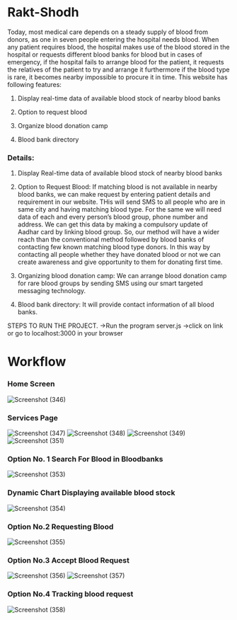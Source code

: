 

<h1>Rakt-Shodh</h1>


Today, most medical care depends on a steady supply of blood from donors, as one in seven people entering the hospital needs blood.
When any patient requires blood, the hospital makes use of the blood stored in the hospital or requests different blood banks for blood but in cases of emergency, if the hospital fails to arrange blood for the patient, it requests the relatives of the patient to try and arrange it furthermore if the blood type is rare, it becomes nearby impossible to procure it in time.
This website has following features:

1) Display real-time data of available blood stock of nearby blood banks

2) Option to request blood

3) Organize blood donation camp

4) Blood bank directory


<h3>Details:</h3>

1) Display Real-time data of available blood stock of nearby blood banks

2) Option to Request Blood:
If matching blood is not available in nearby blood banks, we can make request by entering patient details and requirement in our website. THis will send SMS to all people who are in same city and having matching blood type. For the same we will need data of each and every person’s blood group, phone number and address. We can get this data by making a compulsory update of Aadhar card by linking blood group. So, our method will have a wider reach than the conventional method followed by blood banks of contacting few known matching blood type donors. In this way by contacting all people whether they have donated blood or not we can create awareness and give opportunity to them for donating first time.

3) Organizing blood donation camp:
We can arrange blood donation camp for rare blood groups by sending SMS using our smart targeted messaging technology.

4) Blood bank directory:
It will provide contact information of all blood banks.




STEPS TO RUN THE PROJECT.
->Run the program server.js
->click on link or go to localhost:3000 in your browser

<h1>Workflow</h1>

<h3>Home Screen</h3>

![Screenshot (346)](https://user-images.githubusercontent.com/82230267/224544425-4e9839bf-94b9-4c6a-a606-2629ca49b354.png)

<h3>Services Page</h3>

![Screenshot (347)](https://user-images.githubusercontent.com/82230267/224544424-8b7c7f2c-69e7-49d9-9dc1-c6b8c46b9e75.png)
![Screenshot (348)](https://user-images.githubusercontent.com/82230267/224544423-f5613d13-f6b3-41dc-b05f-fe22a009b076.png)
![Screenshot (349)](https://user-images.githubusercontent.com/82230267/224544422-745d714e-5cf6-49e1-ba7a-94771bf04f16.png)
![Screenshot (351)](https://user-images.githubusercontent.com/82230267/224544421-a9e5f2c0-a7b6-4d0a-91e9-ffdbc73f94ad.png)

<h3> Option No. 1 Search For Blood in Bloodbanks </h3>

![Screenshot (353)](https://user-images.githubusercontent.com/82230267/224544419-21ef4c3b-e4a8-4d85-ae5e-3770ade49303.png)

<h3>Dynamic Chart Displaying available blood stock</h3>

![Screenshot (354)](https://user-images.githubusercontent.com/82230267/224544418-383b76fd-dab4-419c-b5eb-714e889d3126.png)

<h3>Option No.2 Requesting Blood</h3>

![Screenshot (355)](https://user-images.githubusercontent.com/82230267/224544955-6ae9425e-5ba3-4fb7-a9fe-1808f61a81ec.png)

<h3>Option No.3 Accept Blood Request</h3>

![Screenshot (356)](https://user-images.githubusercontent.com/82230267/224544416-ac36ae2b-cad2-40e2-8d61-6e9267f4fdcf.png)
![Screenshot (357)](https://user-images.githubusercontent.com/82230267/224544414-da1bbec4-dcbd-4a5d-b61e-af907fb3f38d.png)

<h3>Option No.4 Tracking blood request</h3>

![Screenshot (358)](https://user-images.githubusercontent.com/82230267/224544410-25567e50-b6a2-40b9-b874-c31bf618efa8.png)












